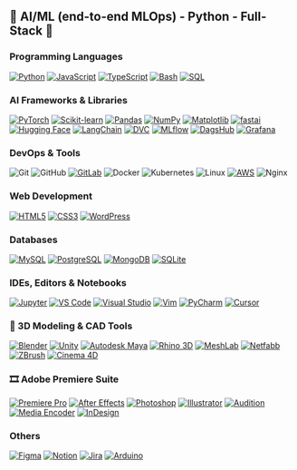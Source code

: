 ## 👋 AI/ML (end-to-end MLOps) - Python - Full-Stack 🚀 

### Programming Languages
[![Python](https://img.shields.io/badge/-Python-3776AB?style=flat&logo=python&logoColor=white)](https://www.python.org/)
[![JavaScript](https://img.shields.io/badge/-JavaScript-F7DF1E?style=flat&logo=javascript&logoColor=black)](https://developer.mozilla.org/en-US/docs/Web/JavaScript)
[![TypeScript](https://img.shields.io/badge/-TypeScript-3178C6?style=flat&logo=typescript&logoColor=white)](https://www.typescriptlang.org/)
[![Bash](https://img.shields.io/badge/-Bash-4EAA25?style=flat&logo=gnu-bash&logoColor=white)](https://www.gnu.org/software/bash/)
[![SQL](https://img.shields.io/badge/-SQL-025E8C?style=flat&logo=database&logoColor=white)](https://en.wikipedia.org/wiki/SQL)

### AI Frameworks & Libraries

[![PyTorch](https://img.shields.io/badge/-PyTorch-EE4C2C?style=flat&logo=pytorch&logoColor=white)](https://pytorch.org/) 
[![Scikit-learn](https://img.shields.io/badge/-Scikit--Learn-F7931E?style=flat&logo=scikit-learn&logoColor=white)](https://scikit-learn.org/) 
[![Pandas](https://img.shields.io/badge/-Pandas-150458?style=flat&logo=pandas&logoColor=white)](https://pandas.pydata.org/) 
[![NumPy](https://img.shields.io/badge/-NumPy-013243?style=flat&logo=numpy&logoColor=white)](https://numpy.org/) 
[![Matplotlib](https://img.shields.io/badge/-Matplotlib-11557C?style=flat&logo=matplotlib&logoColor=white)](https://matplotlib.org/) 
[![fastai](https://img.shields.io/badge/-fastai-0055FF?style=flat&logo=fastapi&logoColor=white)](https://www.fast.ai/) 
[![Hugging Face](https://img.shields.io/badge/-Hugging_Face-FF6C37?style=flat&logo=huggingface&logoColor=white)](https://huggingface.co/transformers/)
[![LangChain](https://img.shields.io/badge/-LangChain-2A7A45?style=flat&logo=langchain&logoColor=white)](https://www.langchain.com/)
[![DVC](https://img.shields.io/badge/-DVC-000000?style=flat&logo=data-vault&logoColor=white)](https://dvc.org/)
[![MLflow](https://img.shields.io/badge/-MLflow-FC6CFF?style=flat&logo=mlflow&logoColor=white)](https://mlflow.org/)
[![DagsHub](https://img.shields.io/badge/-DagsHub-FF6C37?style=flat&logo=dagshub&logoColor=white)](https://dagshub.com/)
[![Grafana](https://img.shields.io/badge/-Grafana-F46800?style=flat&logo=grafana&logoColor=white)](https://grafana.com/)

### DevOps & Tools
![Git](https://img.shields.io/badge/-Git-F05032?style=flat&logo=git&logoColor=white)
![GitHub](https://img.shields.io/badge/-GitHub-181717?style=flat&logo=github&logoColor=white)
[![GitLab](https://img.shields.io/badge/-GitLab-FC6D26?style=flat&logo=gitlab&logoColor=white)](https://gitlab.com/)
![Docker](https://img.shields.io/badge/-Docker-2496ED?style=flat&logo=docker&logoColor=white)
![Kubernetes](https://img.shields.io/badge/-Kubernetes-326CE5?style=flat&logo=kubernetes&logoColor=white)
![Linux](https://img.shields.io/badge/-Linux-FCC624?style=flat&logo=linux&logoColor=black)
[![AWS](https://img.shields.io/badge/-AWS-232F3E?style=flat&logo=amazon-aws&logoColor=white)](https://aws.amazon.com/)
![Nginx](https://img.shields.io/badge/-Nginx-009639?style=flat&logo=nginx&logoColor=white)

### Web Development
[![HTML5](https://img.shields.io/badge/-HTML5-E34F26?style=flat&logo=html5&logoColor=white)](https://developer.mozilla.org/en-US/docs/Web/HTML)
[![CSS3](https://img.shields.io/badge/-CSS3-1572B6?style=flat&logo=css3&logoColor=white)](https://developer.mozilla.org/en-US/docs/Web/CSS)
[![WordPress](https://img.shields.io/badge/-WordPress-21759B?style=flat&logo=wordpress&logoColor=white)](https://wordpress.org/)


### Databases  
[![MySQL](https://img.shields.io/badge/-MySQL-4479A1?style=flat&logo=mysql&logoColor=white)](https://www.mysql.com)
[![PostgreSQL](https://img.shields.io/badge/-PostgreSQL-336791?style=flat&logo=postgresql&logoColor=white)](https://www.postgresql.org)
[![MongoDB](https://img.shields.io/badge/-MongoDB-47A248?style=flat&logo=mongodb&logoColor=white)](https://www.mongodb.com)
[![SQLite](https://img.shields.io/badge/-SQLite-003B57?style=flat&logo=sqlite&logoColor=white)](https://www.sqlite.org)


### IDEs, Editors & Notebooks  
[![Jupyter](https://img.shields.io/badge/-Jupyter-F37626?style=flat&logo=jupyter&logoColor=white)](https://jupyter.org/)
[![VS Code](https://img.shields.io/badge/-VS_Code-007ACC?style=flat&logo=visual-studio-code&logoColor=white)](https://code.visualstudio.com/)
[![Visual Studio](https://img.shields.io/badge/-Visual_Studio-5C2D91?style=flat&logo=visual-studio&logoColor=white)](https://visualstudio.microsoft.com/)
[![Vim](https://img.shields.io/badge/-Vim-019733?style=flat&logo=vim&logoColor=white)](https://www.vim.org/)
[![PyCharm](https://img.shields.io/badge/-PyCharm-CF6CF7?style=flat&logo=pycharm&logoColor=white)](https://www.jetbrains.com/pycharm/)
[![Cursor](https://img.shields.io/badge/-Cursor-000000?style=flat&logo=cursor&logoColor=white)](https://www.cursor.so/)

### 🧱 3D Modeling & CAD Tools  
[![Blender](https://img.shields.io/badge/-Blender-F5792A?style=flat&logo=blender&logoColor=white)](https://www.blender.org)
[![Unity](https://img.shields.io/badge/-Unity-000000?style=flat&logo=unity&logoColor=white)](https://unity.com/)
[![Autodesk Maya](https://img.shields.io/badge/-Maya-000000?style=flat&logo=autodesk&logoColor=white)](https://www.autodesk.com/products/maya/overview)
[![Rhino 3D](https://img.shields.io/badge/-Rhino_3D-801010?style=flat&logoColor=white)](https://www.rhino3d.com)
[![MeshLab](https://img.shields.io/badge/-MeshLab-006699?style=flat&logoColor=white)](https://www.meshlab.net)
[![Netfabb](https://img.shields.io/badge/-Netfabb-0071C5?style=flat&logo=autodesk&logoColor=white)](https://www.autodesk.com/products/netfabb/overview)
[![ZBrush](https://img.shields.io/badge/-ZBrush-E12127?style=flat&logo=ZBrush&logoColor=white)](https://pixologic.com/zbrush/)
[![Cinema 4D](https://img.shields.io/badge/-Cinema4D-011A6A?style=flat&logo=cinema-4d&logoColor=white)](https://www.maxon.net/en/cinema-4d)


### 🎞️ Adobe Premiere Suite

[![Premiere Pro](https://img.shields.io/badge/-Premiere_Pro-9999FF?style=flat&logo=adobe-premiere-pro&logoColor=white)](https://www.adobe.com/products/premiere.html) [![After Effects](https://img.shields.io/badge/-After_Effects-9999FF?style=flat&logo=adobe-after-effects&logoColor=white)](https://www.adobe.com/products/aftereffects.html) [![Photoshop](https://img.shields.io/badge/-Photoshop-31A8FF?style=flat&logo=adobe-photoshop&logoColor=white)](https://www.adobe.com/products/photoshop.html) [![Illustrator](https://img.shields.io/badge/-Illustrator-FF9A00?style=flat&logo=adobe-illustrator&logoColor=white)](https://www.adobe.com/products/illustrator.html) [![Audition](https://img.shields.io/badge/-Audition-00E4CC?style=flat&logo=adobe-audition&logoColor=white)](https://www.adobe.com/products/audition.html) [![Media Encoder](https://img.shields.io/badge/-Media_Encoder-9999FF?style=flat&logo=adobe-media-encoder&logoColor=white)](https://www.adobe.com/products/media-encoder.html) [![InDesign](https://img.shields.io/badge/-InDesign-FF3366?style=flat&logo=adobe-indesign&logoColor=white)](https://www.adobe.com/products/indesign.html)



### Others  
[![Figma](https://img.shields.io/badge/-Figma-F24E1E?style=flat&logo=figma&logoColor=white)](https://www.figma.com)
[![Notion](https://img.shields.io/badge/-Notion-000000?style=flat&logo=notion&logoColor=white)](https://www.notion.so)
[![Jira](https://img.shields.io/badge/-Jira-0052CC?style=flat&logo=jira&logoColor=white)](https://www.atlassian.com/software/jira)
[![Arduino](https://img.shields.io/badge/-Arduino-00979D?style=flat&logo=arduino&logoColor=white)](https://www.arduino.cc/)

<!--
**spha-code/spha-code** is a ✨ _special_ ✨ repository because its `README.md` (this file) appears on your GitHub profile.

Here are some ideas to get you started:


- 🌱 I’m currently learning ...
- 👯 I’m looking to collaborate on ...
- 🤔 I’m looking for help with ...
- 💬 Ask me about ...
- 📫 How to reach me: ...
- 😄 Pronouns: ...
- ⚡ Fun fact: ...
-->
